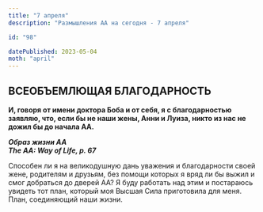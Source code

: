 ```yaml
---
title: "7 апреля"
description: "Размышления АА на сегодня - 7 апреля"

id: "98"

datePublished: 2023-05-04
moth: "april"
---
```


## ВСЕОБЪЕМЛЮЩАЯ БЛАГОДАРНОСТЬ

**И, говоря от имени доктора Боба и от себя, я с благодарностью заявляю, что,
если бы не наши жены, Анни и Луиза, никто из нас не дожил бы до начала АА.**

**_Образ жизни АА  
The AA: Way of Life, p. 67_**

Способен ли я на великодушную дань уважения и благодарности своей жене,
родителям и друзьям, без помощи которых я вряд ли бы выжил и смог добраться до
дверей АА? Я буду работать над этим и постараюсь увидеть тот план, который моя
Высшая Сила приготовила для меня. План, соединяющий наши жизни.
